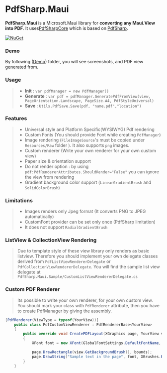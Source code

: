 PdfSharp.Maui
======================

**PdfSharp.Maui** is a Microsoft.Maui library for **converting any Maui.View into PDF**.
It uses[PdfSharpCore](https://github.com/groege/PdfSharpCore) which is based on [PdfSharp](http://www.pdfsharp.net/).


[![NuGet](https://img.shields.io/badge/nuget-v1.0.2-blue.svg?style=plastic)](https://www.nuget.org/packages/PdfSharp.Maui)


### Demo
By following ([Demo](https://github.com/akgulebubekir/PDFSharp.Maui/tree/master/Demo)) folder, you will see screenshots, and PDF view generated from.


### Usage
> - **Init** : `var pdfManager = new PdfManager()`
> - **Generate** : `var pdf = pdfManager.GeneratePdfFromView(view, PageOrientation.Landscape, PageSize.A4, PdfStyleUniversal)`
> - **Save** :  `Utils.PdfSave.Save(pdf, "name.pdf","location")`


### Features
> - Universal style and Platform Specific(WYSIWYG) Pdf rendering
> - Custom Fonts (You should provide Font while creating `PdfManager`)
> - Image rendering (`FileImageSource`'s must be copied under `Resources/Raw` folder ). It also supports `png` images.
> - Custom renderer (Write your own renderer for your own custom view) 
> - Paper size & orientation support
> - Do not render option : by using `pdf:PdfRendererAttributes.ShouldRender="False"` you can ignore the view from rendering
> - Gradient background color support (`LinearGradientBrush` and `SolidColorBrush`)

### Limitations
> - Images renders only Jpeg format (It converts PNG to JPEG automatically)
> - CustomFont provider can be set only once (PdfSharp limitation)
> - It does not support `RadialGradientBrush`


### ListView & CollectionView Rendering
> Due to template style of these view library only renders as basic listview. Therefore you should implement your own delegate classes derived from `PdfListViewRendererDelegate` or `PdfCollectionViewRendererDelegate`.  You will find the sample list view delegate at `PdfSharp.Maui.Sample/CustomListViewRendererDelegate.cs`


### Custom PDF Renderer
> Its possible to write your own renderer, for your own custom view. You should mark your class with `PdfRenderer` attribute, then you have to create PdfManager by giving the assembly.


```cs
[PdfRenderer(ViewType = typeof(YourView))]
	public class PdfCustomViewRenderer : PdfRendererBase<YourView>
	{
		public override void CreatePDFLayout(XGraphics page, YourView view, XRect bounds, double scaleFactor)
		{
			XFont font = new XFont(GlobalFontSettings.DefaultFontName, 14 * scaleFactor);

			page.DrawRectangle(view.GetBackgroundBrush(), bounds);
			page.DrawString("Sample text in the page", font, XBrushes.Black, bounds, XStringFormats.Center);
		}
	}
```
